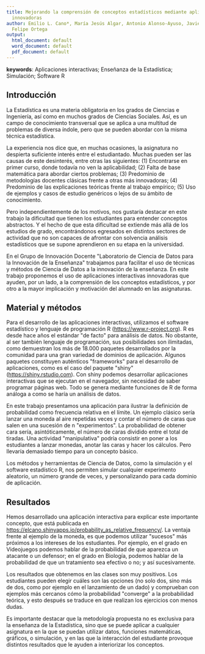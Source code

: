 ```yaml
---
title: Mejorando la comprensión de conceptos estadísticos mediante aplicaciones interactivas
  innovadoras
author: Emilio L. Cano*, María Jesús Algar, Antonio Alonso-Ayuso, Javier M. Moguerza,
  Felipe Ortega
output:
  html_document: default
  word_document: default
  pdf_document: default
---
```


**keywords**: Aplicaciones interactivas; Enseñanza de la Estadística; Simulación; Software R

## Introducción

La Estadística es una materia obligatoria en los grados de Ciencias e Ingeniería, así como en muchos grados de Ciencias Sociales. Así, es un campo de conocimiento transversal que se aplica a una multitud de problemas de diversa índole, pero que se pueden abordar con la misma técnica estadística.

La experiencia nos dice que, en muchas ocasiones, la asignatura no despierta suficiente interés entre el estudiantado. Muchas pueden ser las causas de este desinterés, entre otras las siguientes: (1) Encontrarse en primer curso, donde todavía no ven la aplicabilidad; (2) Falta de base matemática para abordar ciertos problemas; (3) Predominio de metodologías docentes clásicas frente a otras más innovadoras; (4) Predominio de las explicaciones teóricas frente al trabajo empírico; (5) Uso de ejemplos y casos de estudio genéricos o lejos de su ámbito de conocimiento.

Pero independientemente de los motivos, nos gustaría destacar en este trabajo la dificultad que tienen los estudiantes para entender conceptos abstractos. Y el hecho de que esta dificultad se extiende más allá de los estudios de grado, encontrándonos egresados en distintos sectores de actividad que no son capaces de afrontar con solvencia análisis estadísticos que se supone aprendieron en su etapa en la universidad.

En el Grupo de Innovación Docente "Laboratorio de Ciencia de Datos para la Innovación de la Enseñanza" trabajamos para facilitar el uso de técnicas y métodos de Ciencia de Datos a la innovación de la enseñanza. En este trabajo proponemos el uso de aplicaciones interactivas innovadoras que ayuden, por un lado, a la comprensión de los conceptos estadísticos, y por otro a la mayor implicación y motivación del alumnado en las asignaturas.

## Material y métodos

Para el desarrollo de las aplicaciones interactivas, utilizamos el software estadístico y lenguaje de programación R (https://www.r-project.org). R es desde hace años el estándar "de facto" para análisis de datos. No obstante, al ser también lenguaje de programación, sus posibilidades son ilimitadas, como demuestran los más de 18.000 paquetes desarrollados por la comunidad para una gran variedad de dominios de aplicación. Algunos paquetes constituyen auténticos "frameworks" para el desarrollo de aplicaciones, como es el caso del paquete "shiny" (https://shiny.rstudio.com). Con shiny podemos desarrollar aplicaciones interactivas que se ejecutan en el navegador, sin necesidad de saber programar páginas web. Todo se genera mediante funciones de R de forma análoga a como se haría un análisis de datos.

En este trabajo presentamos una aplicación para ilustrar la definición de probabilidad como frecuencia relativa en el límite. Un ejemplo clásico sería lanzar una moneda al aire repetidas veces y contar el número de caras que salen en una sucesión de n "experimentos". La probabilidad de obtener cara sería, asintóticamente, el número de caras dividido entre el total de tiradas. Una actividad "manipulativa" podría consistir en poner a los estudiantes a lanzar monedas, anotar las caras y hacer los cálculos. Pero llevaría demasiado tiempo para un concepto básico. 

Los métodos y herramientas de Ciencia de Datos, como la simulación y el software estadístico R, nos permiten simular cualquier experimento aleatorio, un número grande de veces, y personalizando para cada dominio de aplicación.

## Resultados

Hemos desarrollado una aplicación interactiva para explicar este importante concepto, que está publicada en https://elcano.shinyapps.io/probability_as_relative_frequency/. La ventaja frente al ejemplo de la moneda, es que podemos utilizar "sucesos" más próximos a los intereses de los estudiantes. Por ejemplo, en el grado en Videojuegos podemos hablar de la probabilidad de que aparezca un atacante o un defensor; en el grado en Biología, podemos hablar de la probabilidad de que un tratamiento sea efectivo o no; y así sucesivamente.

Los resultados que obtenemos en las clases son muy positivos. Los estudiantes pueden elegir cuáles son las opciones (no solo dos, sino más de dos, como por ejemplo en el lanzamiento de un dado) y comprueban con ejemplos más cercanos cómo la probabilidad "converge" a la probabilidad teórica, y esto después se traduce en que realizan los ejercicios con menos dudas.

Es importante destacar que la metodología propuesta no es exclusiva para la enseñanza de la Estadística, sino que se puede aplicar a cualquier asignatura en la que se puedan utilizar datos, funciones matemáticas, gráficos, o simulación, y en las que la interacción del estudiante provoque distintos resultados que le ayuden a interiorizar los conceptos.


